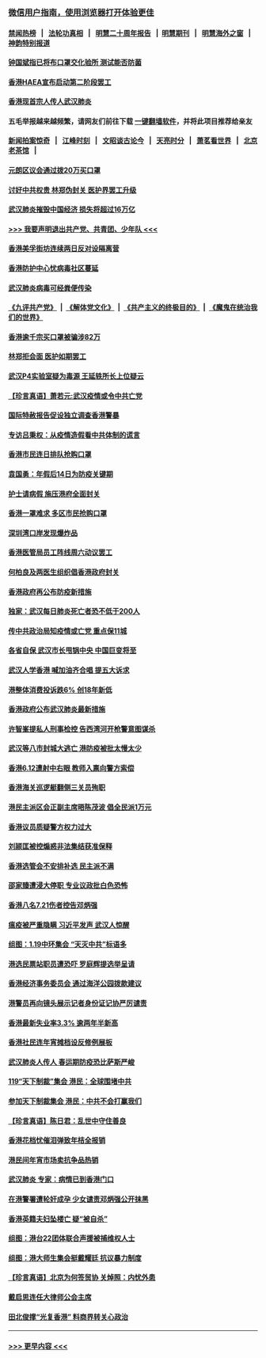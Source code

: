 ### [微信用户指南，使用浏览器打开体验更佳](https://github.com/gfw-breaker/banned-news1/blob/master/indexes/wechat-guide.md?t=0)
#### [禁闻热榜](热点新闻.md?t=0)  &nbsp;&nbsp;|&nbsp;&nbsp; [法轮功真相](https://github.com/gfw-breaker/truth/blob/master/README.md?t=0) &nbsp;&nbsp;|&nbsp;&nbsp; [明慧二十周年报告](https://github.com/gfw-breaker/mh-reports/blob/master/README.md?t=0) &nbsp;&nbsp;|&nbsp;&nbsp;[明慧期刊](https://github.com/gfw-breaker/mh-qikan) &nbsp;&nbsp;|&nbsp;&nbsp; [明慧海外之窗](https://github.com/gfw-breaker/mh-news/blob/master/README.md?t=0) &nbsp;&nbsp;|&nbsp;&nbsp; [神韵特别报道](https://github.com/gfw-breaker/mh-news/blob/master/shenyun.md?t=0)
#### [钟国斌指已将布口罩交化验所 测试能否防菌](../pages/nsc415/n11842783.md?t=02050133) 
#### [香港HAEA宣布启动第二阶段罢工](../pages/nsc415/n11842723.md?t=02050133) 
#### [香港现首宗人传人武汉肺炎](../pages/nsc415/n11842766.md?t=02050133) 
#### 五毛举报越来越频繁，请网友们前往下载 [一键翻墙软件](https://github.com/gfw-breaker/ssr-accounts)，并将此项目推荐给亲友
#### [新闻拍案惊奇](https://github.com/gfw-breaker/banned-news1/blob/master/pages/link4.md) &nbsp;&nbsp;|&nbsp;&nbsp; [江峰时刻](https://github.com/gfw-breaker/banned-news1/blob/master/pages/link4.md) &nbsp;&nbsp;|&nbsp;&nbsp; [文昭谈古论今](https://github.com/gfw-breaker/banned-news1/blob/master/pages/link4.md) &nbsp;&nbsp;|&nbsp;&nbsp; [天亮时分](https://github.com/gfw-breaker/banned-news1/blob/master/pages/link4.md) &nbsp;&nbsp;|&nbsp;&nbsp; [萧茗看世界](https://github.com/gfw-breaker/banned-news1/blob/master/pages/link4.md) &nbsp;&nbsp;|&nbsp;&nbsp; [北京老茶馆](https://github.com/gfw-breaker/banned-news1/blob/master/pages/link4.md) &nbsp;&nbsp;|&nbsp;&nbsp; 
#### [元朗区议会通过拨20万买口罩](../pages/nsc415/n11842754.md?t=02050133) 
#### [讨好中共权贵 林郑伪封关 医护界罢工升级](../pages/nsc415/n11842359.md?t=02050133) 
#### [武汉肺炎摧毁中国经济 损失将超过16万亿](../pages/nsc415/n11839723.md?t=02050133) 
#### [>>> 我要声明退出共产党、共青团、少年队 <<<](https://github.com/begood0513/goodnews/blob/master/quit/letter.md) 
#### [香港美孚街坊连续两日反对设隔离营](../pages/nsc415/n11839962.md?t=02050133) 
#### [香港防护中心忧病毒社区蔓延](../pages/nsc415/n11839933.md?t=02050133) 
#### [武汉肺炎病毒可经粪便传染](../pages/nsc415/n11839939.md?t=02050133) 
#### [《九评共产党》](https://github.com/begood0513/9ping.md/blob/master/README.md) &nbsp;|&nbsp; [《解体党文化》](../../../../jtdwh.md/blob/master/README.md)  &nbsp;|&nbsp; [《共产主义的终极目的》](../../../../gczydzjmd.md/blob/master/README.md) &nbsp;|&nbsp; [《魔鬼在统治我们的世界》](../../../../mgztzwmdsj.md/blob/master/README.md) 
#### [香港逾千宗买口罩被骗涉82万](../pages/nsc415/n11839914.md?t=02050133) 
#### [林郑拒会面 医护如期罢工](../pages/nsc415/n11839892.md?t=02050133) 
#### [武汉P4实验室疑为毒源 王延轶所长上位疑云](../pages/nsc415/n11835543.md?t=02050133) 
#### [【珍言真语】萧若元:武汉疫情或令中共亡党](../pages/nsc415/n11829394.md?t=02050133) 
#### [国际特赦报告促设独立调查香港警暴](../pages/nsc415/n11833845.md?t=02050133) 
#### [专访吕秉权：从疫情造假看中共体制的谎言](../pages/nsc415/n11833813.md?t=02050133) 
#### [香港市民连日排队抢购口罩](../pages/nsc415/n11833794.md?t=02050133) 
#### [袁国勇：年假后14日为防疫关键期](../pages/nsc415/n11831088.md?t=02050133) 
#### [护士请病假 施压港府全面封关](../pages/nsc415/n11831030.md?t=02050133) 
#### [香港一罩难求 多区市民抢购口罩](../pages/nsc415/n11831002.md?t=02050133) 
#### [深圳湾口岸发现爆炸品](../pages/nsc415/n11828802.md?t=02050133) 
#### [香港医管局员工阵线周六动议罢工](../pages/nsc415/n11828762.md?t=02050133) 
#### [何柏良及两医生组织倡香港政府封关](../pages/nsc415/n11828749.md?t=02050133) 
#### [香港政府再公布防疫新措施](../pages/nsc415/n11828716.md?t=02050133) 
#### [独家：武汉每日肺炎死亡者恐不低于200人](../pages/nsc415/n11828240.md?t=02050133) 
#### [传中共政治局知疫情或亡党 重点保11城](../pages/nsc415/n11828145.md?t=02050133) 
#### [各省自保 武汉市长甩锅中央 中国巨变将至](../pages/nsc415/n11828021.md?t=02050133) 
#### [武汉人学香港 喊加油齐合唱 提五大诉求](../pages/nsc415/n11827046.md?t=02050133) 
#### [港整体消费投诉跌6% 创18年新低](../pages/nsc415/n11817280.md?t=02050133) 
#### [香港政府公布武汉肺炎最新措施](../pages/nsc415/n11817152.md?t=02050133) 
#### [许智峯提私人刑事检控 告西湾河开枪警意图谋杀](../pages/nsc415/n11817132.md?t=02050133) 
#### [武汉等八市封城大逃亡 港防疫被批太慢太少](../pages/nsc415/n11817058.md?t=02050133) 
#### [香港6.12遭射中右眼 教师入禀向警方索偿](../pages/nsc415/n11814678.md?t=02050133) 
#### [香港海关巡逻艇翻侧三关员殉职](../pages/nsc415/n11814604.md?t=02050133) 
#### [港民主派区会正副主席晤陈茂波 倡全民派1万元](../pages/nsc415/n11814582.md?t=02050133) 
#### [香港议员质疑警方权力过大](../pages/nsc415/n11814560.md?t=02050133) 
#### [刘颕匡被控煽惑非法集结获准保释](../pages/nsc415/n11811727.md?t=02050133) 
#### [香港选管会不安排补选 民主派不满](../pages/nsc415/n11811691.md?t=02050133) 
#### [邵家臻遭浸大停职 专业议政批白色恐怖](../pages/nsc415/n11811670.md?t=02050133) 
#### [香港八名7.21伤者控告邓炳强](../pages/nsc415/n11811623.md?t=02050133) 
#### [瘟疫被严重隐瞒 习近平发声 武汉人惊醒](../pages/nsc415/n11811186.md?t=02050133) 
#### [组图：1.19中环集会 “天灭中共”标语多](../pages/nsc415/n11809514.md?t=02050133) 
#### [港选民票站职员遭恐吓 罗庭辉提选举呈请](../pages/nsc415/n11808914.md?t=02050133) 
#### [香港经济事务委员会 通过海洋公园拨款建议](../pages/nsc415/n11808906.md?t=02050133) 
#### [港警员再向镜头展示记者身份证记协严厉谴责](../pages/nsc415/n11808888.md?t=02050133) 
#### [香港最新失业率3.3% 逾两年半新高](../pages/nsc415/n11808887.md?t=02050133) 
#### [香港社民连年宵摊档设反修例展板](../pages/nsc415/n11808857.md?t=02050133) 
#### [武汉肺炎人传人 春运期防疫恐比萨斯严峻](../pages/nsc415/n11808739.md?t=02050133) 
#### [119“天下制裁”集会 港民：全球围堵中共](../pages/nsc415/n11806318.md?t=02050133) 
#### [参加天下制裁集会 港民：中共不会打赢我们](../pages/nsc415/n11806596.md?t=02050133) 
#### [【珍言真语】陈日君：乱世中守住善良](../pages/nsc415/n11806247.md?t=02050133) 
#### [香港花档忧催泪弹致年桔全报销](../pages/nsc415/n11806130.md?t=02050133) 
#### [港民间年宵市场卖抗争品热销](../pages/nsc415/n11806073.md?t=02050133) 
#### [武汉肺炎 专家：病情已到香港门口](../pages/nsc415/n11806020.md?t=02050133) 
#### [在港警署遭轮奸成孕 少女谴责邓炳强公开抹黑](../pages/nsc415/n11805981.md?t=02050133) 
#### [香港英籍夫妇坠楼亡 疑“被自杀”](../pages/nsc415/n11805937.md?t=02050133) 
#### [组图：港台22团体联合声援被捕维权人士](../pages/nsc415/n11801834.md?t=02050133) 
#### [组图：港大师生集会挺戴耀廷 抗议暴力制度](../pages/nsc415/n11799298.md?t=02050133) 
#### [【珍言真语】北京为何签贸协 关焯照：内忧外患](../pages/nsc415/n11799790.md?t=02050133) 
#### [戴启思连任大律师公会主席](../pages/nsc415/n11799306.md?t=02050133) 
#### [田北俊撑“光复香港” 料商界转关心政治](../pages/nsc415/n11799287.md?t=02050133) 

----
#### [ >>> 更早内容 <<< ](../indexes/nsc415-earlier.md)
